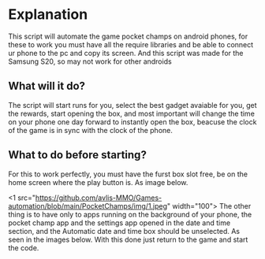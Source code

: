 # Explanation

This script will automate the game pocket champs on android phones, for these to work you must have all the require libraries and be able to connect ur phone to the pc
and copy its screen. And this script was made for the Samsung S20, so may not work for other androids

## What will it do?

The script will start runs for you, select the best gadget avaiable for you, get the rewards, start opening the box, and most important will change the time on your phone
one day forward to instantly open the box, beacuse the clock of the game is in sync with the clock of the phone.

## What to do before starting?

For this to work perfectly, you must have the furst box slot free, be on the home screen where the play button is.
As image below.

<1 src="https://github.com/avlis-MMO/Games-automation/blob/main/PocketChamps/img/1.jpeg" width="100">
The other thing is to have only to apps running on the background of your phone, the pocket champ app and the settings app opened in the date and time section, and the 
Automatic date and time box should be unselected. As seen in the images below.
With this done just return to the game and start the code.
